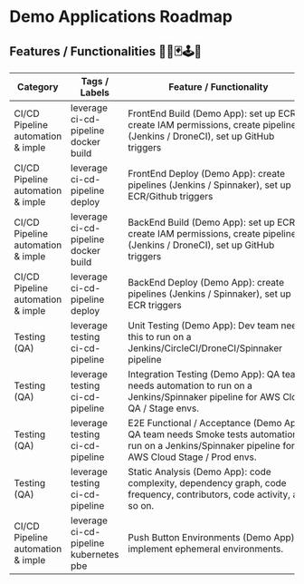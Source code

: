 # Demo Applications Roadmap
## Features / Functionalities 👨‍💻🃏🕹🎯

| Category                                | Tags / Labels                                             | <div style="width:320px">Feature / Functionality</div>                                                                                                                                                                                                                                                                       | Status  | Doc |
| --------------------------------------- | --------------------------------------------------------- | ---------------------------------------------------------------------------------------------------------------------------------------------------------------------------------------------------------------------------------------------------------------------------------------------------------------------------- | ------- | --- |
| CI/CD Pipeline<br>automation<br>& imple | leverage<br>ci-cd-pipeline<br>docker<br>build             | <div style="width:320px">FrontEnd Build (Demo App): set up ECR, create IAM permissions, create pipelines (Jenkins / DroneCI), set up GitHub triggers</div>                                                                                                                                                                   | 2021 Q2 | ❌ |
| CI/CD Pipeline<br>automation<br>& imple | leverage<br>ci-cd-pipeline<br>deploy                      | <div style="width:320px">FrontEnd Deploy (Demo App): create pipelines (Jenkins / Spinnaker), set up ECR/Github triggers</div>                                                                                                                                                                                                | 2021 Q2 | ❌ |
| CI/CD Pipeline<br>automation<br>& imple | leverage<br>ci-cd-pipeline<br>docker<br>build             | <div style="width:320px">BackEnd Build (Demo App): set up ECR, create IAM permissions, create pipelines (Jenkins / DroneCI), set up GitHub triggers</div>                                                                                                                                                                    | 2021 Q2 | ❌ |
| CI/CD Pipeline<br>automation<br>& imple | leverage<br>ci-cd-pipeline<br>deploy                      | <div style="width:320px">BackEnd Deploy (Demo App): create pipelines (Jenkins / Spinnaker), set up ECR triggers</div>                                                                                                                                                                                                        | 2021 Q2 | ❌ |
| Testing (QA)                            | leverage<br>testing<br>ci-cd-pipeline                     | <div style="width:320px">Unit Testing (Demo App): Dev team needs this to run on a Jenkins/CircleCI/DroneCI/Spinnaker pipeline</div>                                                                                                                                                                                          | 2021 Q2 | ❌ |
| Testing (QA)                            | leverage<br>testing<br>ci-cd-pipeline                     | <div style="width:320px">Integration Testing (Demo App): QA team needs automation to run on a Jenkins/Spinnaker pipeline for AWS Cloud QA / Stage envs.</div>                                                                                                                                                                | 2021 Q2 | ❌ |
| Testing (QA)                            | leverage<br>testing<br>ci-cd-pipeline                     | <div style="width:320px">E2E Functional / Acceptance (Demo App): QA team needs Smoke tests automation to run on a Jenkins/Spinnaker pipeline for AWS Cloud Stage / Prod envs.</div>                                                                                                                                          | 2021 Q2 | ❌ |
| Testing (QA)                            | leverage<br>testing<br>ci-cd-pipeline                     | <div style="width:320px">Static Analysis (Demo App): code complexity, dependency graph, code frequency, contributors, code activity, and so on.</div>                                                                                                                                                                        | 2021 Q2 | ❌ |
| CI/CD Pipeline<br>automation<br>& imple | leverage<br>ci-cd-pipeline<br>kubernetes<br>pbe           | <div style="width:320px">Push Button Environments (Demo App): implement ephemeral environments.</div>                                                                                                                                                                                                                        | 2021 Q2 | ❌ |
